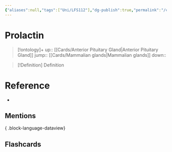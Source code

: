 ```yaml
---
{"aliases":null,"tags":["Uni/LFS112"],"dg-publish":true,"permalink":"/cards/prolactin/","dgPassFrontmatter":true}
---
```


# Prolactin

> [!ontology]+
> up:: [[Cards/Anterior Pituitary Gland\|Anterior Pituitary Gland]]
> jump:: [[Cards/Mammalian glands\|Mammalian glands]]
> down:: 

> [!Definition] Definition

# Reference

- 

## Mentions


{ .block-language-dataview}

## Flashcards